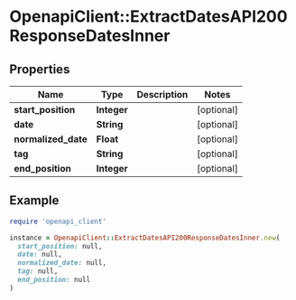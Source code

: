 # OpenapiClient::ExtractDatesAPI200ResponseDatesInner

## Properties

| Name | Type | Description | Notes |
| ---- | ---- | ----------- | ----- |
| **start_position** | **Integer** |  | [optional] |
| **date** | **String** |  | [optional] |
| **normalized_date** | **Float** |  | [optional] |
| **tag** | **String** |  | [optional] |
| **end_position** | **Integer** |  | [optional] |

## Example

```ruby
require 'openapi_client'

instance = OpenapiClient::ExtractDatesAPI200ResponseDatesInner.new(
  start_position: null,
  date: null,
  normalized_date: null,
  tag: null,
  end_position: null
)
```

